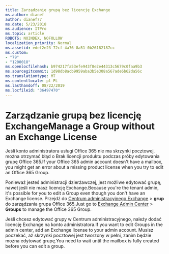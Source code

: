 ```yaml
---
title: Zarządzanie grupą bez licencję Exchange
ms.author: dianef
author: dianef77
ms.date: 5/23/2018
ms.audience: ITPro
ms.topic: article
ROBOTS: NOINDEX, NOFOLLOW
localization_priority: Normal
ms.assetid: edef2e23-72cf-4a76-8a51-0b26182187cc
ms.custom:
- "79"
- "1200018"
ms.openlocfilehash: b974217fa53efe943f8e2e44313c5679c0faa9b3
ms.sourcegitcommit: 1d98db8acb9959aba3b5e308a567ade6b62da56c
ms.translationtype: MT
ms.contentlocale: pl-PL
ms.lasthandoff: 08/22/2019
ms.locfileid: "36497470"
---
```

# <a name="manage-a-group-without-an-exchange-license"></a><span data-ttu-id="a5258-102">Zarządzanie grupą bez licencję Exchange</span><span class="sxs-lookup"><span data-stu-id="a5258-102">Manage a Group without an Exchange License</span></span>

<span data-ttu-id="a5258-103">Jeśli konto administratora usługi Office 365 nie ma skrzynki pocztowej, można otrzymać błąd o Brak licencji produktu podczas próby edytowania grupę Office 365.</span><span class="sxs-lookup"><span data-stu-id="a5258-103">If your Office 365 admin account doesn't have a mailbox, you might get an error about a missing product license when you try to edit an Office 365 Group.</span></span>
  
<span data-ttu-id="a5258-104">Ponieważ jesteś administracji dzierżawczej, jest możliwe edytować grupę, nawet jeśli nie masz licencję Exchange.</span><span class="sxs-lookup"><span data-stu-id="a5258-104">Because you're the tenant admin, it's possible for you to edit a Group even though you don't have an Exchange license.</span></span> <span data-ttu-id="a5258-105">Przejdź do [Centrum administracyjnego Exchange](https://outlook.office365.com/ecp.aspx) \> **grup** do zarządzania grupa Office 365.</span><span class="sxs-lookup"><span data-stu-id="a5258-105">Just go to [Exchange Admin Center](https://outlook.office365.com/ecp.aspx) \> **Groups** to manage the Office 365 Group.</span></span>
  
<span data-ttu-id="a5258-106">Jeśli chcesz edytować grupy w Centrum administracyjnego, należy dodać licencję Exchange na konto administratora.</span><span class="sxs-lookup"><span data-stu-id="a5258-106">If you want to edit Groups in the admin center, add an Exchange license to your admin account.</span></span> <span data-ttu-id="a5258-107">Musisz poczekać, aż skrzynki pocztowej jest tworzony w pełni, zanim będzie można edytować grupę.</span><span class="sxs-lookup"><span data-stu-id="a5258-107">You need to wait until the mailbox is fully created before you can edit a group.</span></span>
  